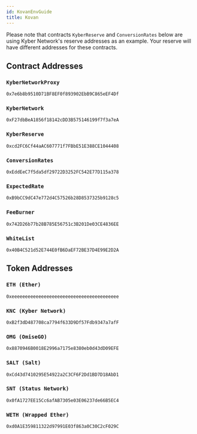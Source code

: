 ```yaml
---
id: KovanEnvGuide
title: Kovan
---
```

Please note that contracts `KyberReserve` and `ConversionRates` below are using Kyber Network's reserve addresses as an example. Your reserve will have different addresses for these contracts.

## Contract Addresses
### `KyberNetworkProxy`
`0x7e6b8b9510D71BF8EF0f893902EbB9C865eEF4Df`

### `KyberNetwork`
`0xF27dbBeA1856f18142cDD3B575146199f7f3a7eA`

### `KyberReserve`
`0xcd2FC6Cf44aAC607771f7FBbE51E388CE1044408`

### `ConversionRates`
`0xEddEeC7f5da5df29722D3252FC542E77D115a378`

### `ExpectedRate`
`0xB9bCC9dC47e772d4C57526b28D8537325b9128c5`

### `FeeBurner`
`0x742D26b77b28B785E56751c3B201De03CE4836EE`

### `WhiteList`
`0x40B4C521d52E744E0fB6DaEF72BE37D4E99E2D2A`

## Token Addresses
### `ETH (Ether)`
`0xeeeeeeeeeeeeeeeeeeeeeeeeeeeeeeeeeeeeeeee`

### `KNC (Kyber Network)`
`0xB2f3dD487708ca7794f633D9Df57Fdb9347a7afF`

### `OMG (OmiseGO)`
`0x8870946B0018E2996a7175e8380eb0d43dD09EFE`

### `SALT (Salt)`
`0xCd43d7410295E54922a2C3CF6F2Dd1BD7D18AbD1`

### `SNT (Status Network)`
`0x0fA1727EE15Cc6afAB7305e03E06237de66B5EC4`

### `WETH (Wrapped Ether)`
`0xd0A1E359811322d97991E03f863a0C30C2cF029C`
